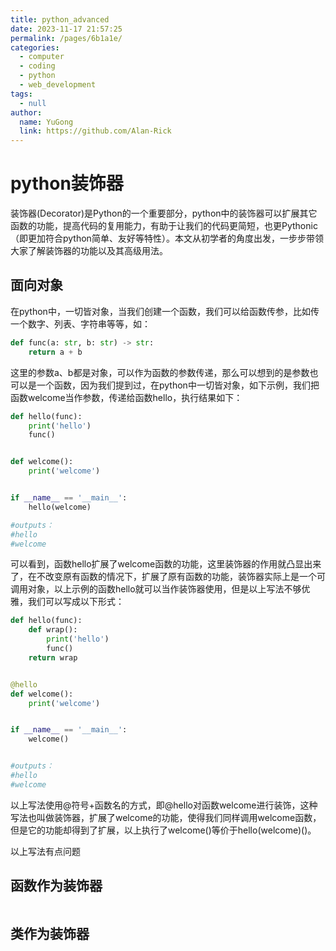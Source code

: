 ```yaml
---
title: python_advanced
date: 2023-11-17 21:57:25
permalink: /pages/6b1a1e/
categories: 
  - computer
  - coding
  - python
  - web_development
tags: 
  - null
author: 
  name: YuGong
  link: https://github.com/Alan-Rick
---
```

# python装饰器

装饰器(Decorator)是Python的一个重要部分，python中的装饰器可以扩展其它函数的功能，提高代码的复用能力，有助于让我们的代码更简短，也更Pythonic（即更加符合python简单、友好等特性）。本文从初学者的角度出发，一步步带领大家了解装饰器的功能以及其高级用法。

## 面向对象

在python中，一切皆对象，当我们创建一个函数，我们可以给函数传参，比如传一个数字、列表、字符串等等，如：

```python
def func(a: str, b: str) -> str:
    return a + b
```

这里的参数a、b都是对象，可以作为函数的参数传递，那么可以想到的是参数也可以是一个函数，因为我们提到过，在python中一切皆对象，如下示例，我们把函数welcome当作参数，传递给函数hello，执行结果如下：

```python
def hello(func):
    print('hello')
    func()


def welcome():
    print('welcome')


if __name__ == '__main__':
    hello(welcome)

#outputs：
#hello
#welcome
```

可以看到，函数hello扩展了welcome函数的功能，这里装饰器的作用就凸显出来了，在不改变原有函数的情况下，扩展了原有函数的功能，装饰器实际上是一个可调用对象，以上示例的函数hello就可以当作装饰器使用，但是以上写法不够优雅，我们可以写成以下形式：

```python
def hello(func):
    def wrap():
        print('hello')
        func()
    return wrap


@hello
def welcome():
    print('welcome')


if __name__ == '__main__':
    welcome()


#outputs：
#hello
#welcome

```

以上写法使用@符号+函数名的方式，即@hello对函数welcome进行装饰，这种写法也叫做装饰器，扩展了welcome的功能，使得我们同样调用welcome函数，但是它的功能却得到了扩展，以上执行了welcome()等价于hello(welcome)()。

以上写法有点问题

## 函数作为装饰器

```python


```

## 类作为装饰器

```python



```
